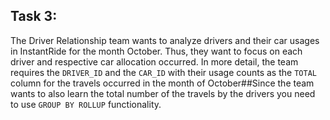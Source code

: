 ## Task 3:

The Driver Relationship team wants to analyze drivers and their car usages in InstantRide for the month October. Thus, they want to focus on each driver and respective car allocation occurred. In more detail, the team requires the `DRIVER_ID` and the `CAR_ID` with their usage counts as the `TOTAL` column for the travels occurred in the month of October##Since the team wants to also learn the total number of the travels by the drivers you need to use `GROUP BY ROLLUP` functionality.
